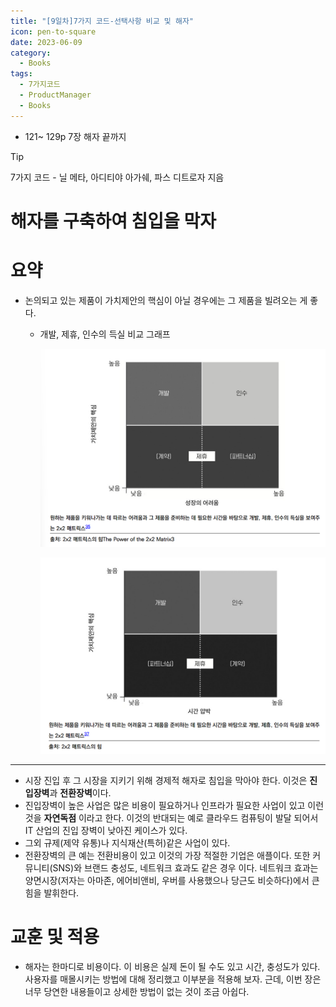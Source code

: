 ```yaml
---
title: "[9일차]7가지 코드-선택사항 비교 및 해자"
icon: pen-to-square
date: 2023-06-09
category:
  - Books
tags:
  - 7가지코드
  - ProductManager
  - Books
---
```

- 121~ 129p 7장 해자 끝까지

<!-- more -->

>[!tip]
>7가지 코드 - 닐 메타, 아디티야 아가쉐, 파스 디트로자 지음

# 해자를 구축하여 침입을 막자

# 요약

- 논의되고 있는 제품이 가치제안의 핵심이 아닐 경우에는 그 제품을 빌려오는 게 좋다.
    - 개발, 제휴, 인수의 득실 비교 그래프
        
        ![Untitled](image-09/Untitled.png)
        
        ![Untitled](image-09/Untitled%201.png)
        

---

- 시장 진입 후 그 시장을 지키기 위해  경제적 해자로 침입을 막아야 한다. 이것은 **진입장벽**과 **전환장벽**이다.
- 진입장벽이 높은 사업은 많은 비용이 필요하거나 인프라가 필요한 사업이 있고 이런 것을 **자연독점** 이라고 한다. 이것의 반대되는 예로 클라우드 컴퓨팅이 발달 되어서 IT 산업의 진입 장벽이 낮아진 케이스가 있다.  
- 그외 규제(제약 유통)나 지식재산(특허)같은 사업이 있다.
- 전환장벽의 큰 예는 전환비용이 있고 이것의 가장 적절한 기업은 애플이다. 또한 커뮤니티(SNS)와 브랜드 충성도, 네트워크 효과도 같은 경우 이다. 
네트워크 효과는 양면시장(저자는 아마존, 에어비앤비, 우버를 사용했으나 당근도 비슷하다)에서 큰 힘을 발휘한다.

# 교훈 및 적용

- 해자는 한마디로 비용이다. 이 비용은 실제 돈이 될 수도 있고 시간, 충성도가 있다. 사용자를 매몰시키는 방법에 대해 정리했고 이부분을 적용해 보자. 근데, 이번 장은 너무 당연한 내용들이고 상세한 방법이 없는 것이 조금 아쉽다.